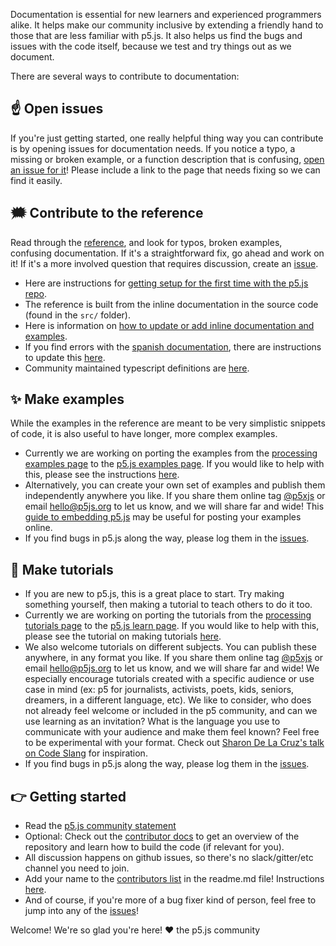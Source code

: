 Documentation is essential for new learners and experienced programmers alike. It helps make our community inclusive by extending a friendly hand to those that are less familiar with p5.js. It also helps us find the bugs and issues with the code itself, because we test and try things out as we document.

There are several ways to contribute to documentation:

## ☝️ Open issues
If you're just getting started, one really helpful thing way you can contribute is by opening issues for documentation needs. If you notice a typo, a missing or broken example, or a function description that is confusing, [open an issue for it](https://github.com/processing/p5.js/issues)! Please include a link to the page that needs fixing so we can find it easily.

## 🗯 Contribute to the reference  
Read through the [reference](http://p5js.org/reference/), and look for typos, broken examples, confusing documentation. If it's a straightforward fix, go ahead and work on it! If it's a more involved question that requires discussion, create an [issue](https://github.com/processing/p5.js/issues/new).
* Here are instructions for [getting setup for the first time with the p5.js repo](./README.md).
* The reference is built from the inline documentation in the source code (found in the `src/` folder).
* Here is information on [how to update or add inline documentation and examples](./inline_documentation.md).
* If you find errors with the [spanish documentation](http://p5js.org/es), there are instructions to update this [here](https://github.com/processing/p5.js-website#internationalization-i18n-and-structure).
* Community maintained typescript definitions are [here](https://github.com/p5-types/p5.ts).

## ✨ Make examples  
While the examples in the reference are meant to be very simplistic snippets of code, it is also useful to have longer, more complex examples.
* Currently we are working on porting the examples from the [processing examples page](https://processing.org/examples/) to the [p5.js examples page](http://p5js.org/examples). If you would like to help with this, please see the instructions [here](https://github.com/processing/p5.js-website/blob/main/contributor_docs/Adding_examples.md).
* Alternatively, you can create your own set of examples and publish them independently anywhere you like. If you share them online tag [@p5xjs](https://twitter.com/p5xjs) or email [hello@p5js.org](mailto:hello@p5js.org) to let us know, and we will share far and wide! This [guide to embedding p5.js](https://github.com/processing/p5.js/wiki/Embedding-p5.js) may be useful for posting your examples online.
* If you find bugs in p5.js along the way, please log them in the [issues](https://github.com/processing/p5.js/issues).

## 👯 Make tutorials 
* If you are new to p5.js, this is a great place to start. Try making something yourself, then making a tutorial to teach others to do it too.
* Currently we are working on porting the tutorials from the [processing tutorials page](https://processing.org/tutorials) to the [p5.js learn page](http://p5js.org/learn). If you would like to help with this, please see the tutorial on making tutorials [here](https://p5js.org/learn/tutorial-guide.html).
* We also welcome tutorials on different subjects. You can publish these anywhere, in any format you like. If you share them online tag [@p5xjs](https://twitter.com/p5xjs) or email [hello@p5js.org](mailto:hello@p5js.org) to let us know, and we will share far and wide! We especially encourage tutorials created with a specific audience or use case in mind (ex: p5 for journalists, activists, poets, kids, seniors, dreamers, in a different language, etc). We like to consider, who does not already feel welcome or included in the p5 community, and can we use learning as an invitation? What is the language you use to communicate with your audience and make them feel known? Feel free to be experimental with your format. Check out [Sharon De La Cruz's talk on Code Slang](https://www.youtube.com/watch?v=CFT6w9NKfCs) for inspiration.
* If you find bugs in p5.js along the way, please log them in the [issues](https://github.com/processing/p5.js/issues).

## 👉 Getting started
* Read the [p5.js community statement](http://p5js.org/community/)
* Optional: Check out the [contributor docs](./README.md) to get an overview of the repository and learn how to build the code (if relevant for you).
* All discussion happens on github issues, so there's no slack/gitter/etc channel you need to join.
* Add your name to the [contributors list](https://github.com/processing/p5.js#contributors) in the readme.md file! Instructions [here](https://github.com/processing/p5.js/issues/2309).
* And of course, if you're more of a bug fixer kind of person, feel free to jump into any of the [issues](https://github.com/processing/p5.js/issues)!

Welcome! We're so glad you're here!
❤️ the p5.js community
